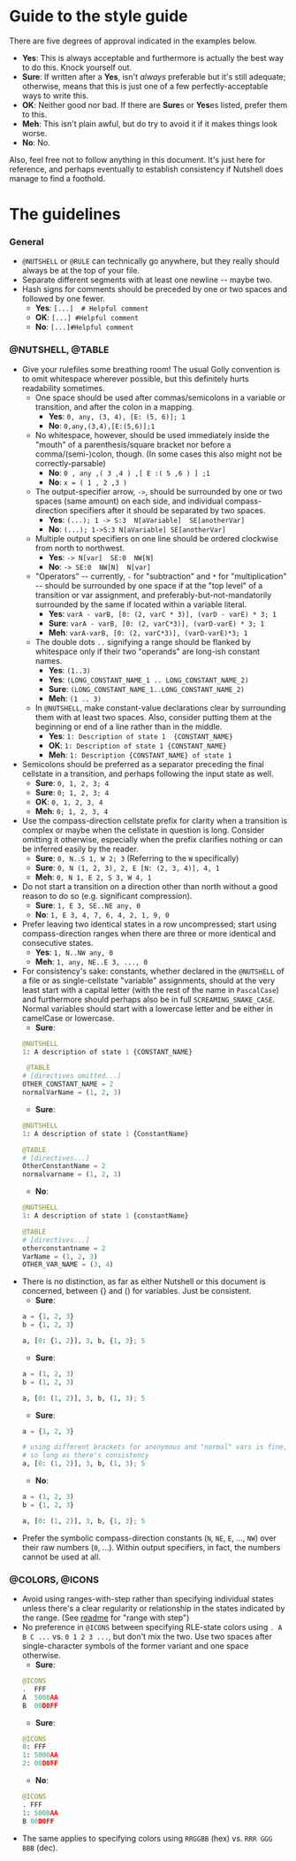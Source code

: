 # Guide to the style guide

There are five degrees of approval indicated in the examples below.
- **Yes**: This is always acceptable and furthermore is actually the best way to do this. Knock yourself out.
- **Sure**: If written after a **Yes**, isn't *always* preferable but it's still adequate;
  otherwise, means that this is just one of a few perfectly-acceptable ways to write this.
- **OK**: Neither good nor bad. If there are **Sure**s or **Yes**es listed, prefer them to this.
- **Meh**: This isn't plain awful, but do try to avoid it if it makes things look worse.
- **No**: No.

Also, feel free not to follow anything in this document.
It's just here for reference, and perhaps eventually to establish consistency if Nutshell does manage to find a foothold.

# The guidelines

### General

- `@NUTSHELL` or `@RULE` can technically go anywhere, but they really should always be at the top of your file.
- Separate different segments with at least one newline -- maybe two.
- Hash signs for comments should be preceded by one or two spaces and followed by one fewer.
  - **Yes**: `[...]  # Helpful comment`
  - **OK**: `[...] #Helpful comment`
  - **No**: `[...]#Helpful comment`

### @NUTSHELL, @TABLE

- Give your rulefiles some breathing room! The usual Golly convention is to omit whitespace wherever possible,
  but this definitely hurts readability sometimes.
  - One space should be used after commas/semicolons in a variable or transition, and after the colon in a mapping.
    - **Yes**: `0, any, (3, 4), [E: (5, 6)]; 1`
    - **No**: `0,any,(3,4),[E:(5,6)];1`
  - No whitespace, however, should be used immediately inside the "mouth" of a parenthesis/square bracket nor before a comma/(semi-)colon, though.
    (In some cases this also might not be correctly-parsable)
    - **No**: `0 , any ,( 3 ,4 ) ,[ E :( 5 ,6 ) ] ;1`
    - **No**: `x = ( 1 , 2 ,3 )`
  - The output-specifier arrow, `->`, should be surrounded by one or two spaces (same amount) on each side,
    and individual compass-direction specifiers after it should be separated by two spaces.
    - **Yes**: `(...); 1 -> S:3  N[aVariable]  SE[anotherVar]`
    - **No**: `(...); 1->S:3 N[aVariable] SE[anotherVar]`
  - Multiple output specifiers on one line should be ordered clockwise from north to northwest.
    - **Yes**: `-> N[var]  SE:0  NW[N]`
    - **No**: `-> SE:0  NW[N]  N[var]`
  - "Operators" -- currently, `-` for "subtraction" and `*` for "multiplication" -- should be surrounded by one space if at the "top level"
    of a transition or var assignment, and preferably-but-not-mandatorily surrounded by the same if located within a variable literal.
    - **Yes**: `varA - varB, [0: (2, varC * 3)], (varD - varE) * 3; 1`
    - **Sure**: `varA - varB, [0: (2, varC*3)], (varD-varE) * 3; 1`
    - **Meh**: `varA-varB, [0: (2, varC*3)], (varD-varE)*3; 1`
  - The double dots `..` signifying a range should be flanked by whitespace only if their two "operands" are long-ish constant names.
    - **Yes**: `(1..3)`
    - **Yes**: `(LONG_CONSTANT_NAME_1 .. LONG_CONSTANT_NAME_2)`
    - **Sure**: `(LONG_CONSTANT_NAME_1..LONG_CONSTANT_NAME_2)`
    - **Meh**: `(1 .. 3)`
  - In `@NUTSHELL`, make constant-value declarations clear by surrounding them with at least two spaces. Also, consider putting them at the
    beginning or end of a line rather than in the middle.
    - **Yes**: `1: Description of state 1  {CONSTANT_NAME}`
    - **OK**: `1: Description of state 1 {CONSTANT_NAME}`
    - **Meh**: `1: Description {CONSTANT_NAME} of state 1 `
- Semicolons should be preferred as a separator preceding the final cellstate in a transition, and perhaps following the input state as well.
  - **Sure**: `0, 1, 2, 3; 4`
  - **Sure**: `0; 1, 2, 3; 4`
  - **OK**: `0, 1, 2, 3, 4`
  - **Meh**: `0; 1, 2, 3, 4`
- Use the compass-direction cellstate prefix for clarity when a transition is complex or maybe when the cellstate in question
  is long. Consider omitting it otherwise, especially when the prefix clarifies nothing or can be inferred easily by the reader.
  - **Sure**: `0, N..S 1, W 2; 3` (Referring to the `W` specifically)
  - **Sure**: `0, N (1, 2, 3), 2, E [N: (2, 3, 4)], 4, 1`
  - **Meh**: `0, N 1, E 2, S 3, W 4, 1`
- Do not start a transition on a direction other than north without a good reason to do so (e.g. significant compression).
  - **Sure**: `1, E 3, SE..NE any, 0`
  - **No**: `1, E 3, 4, 7, 6, 4, 2, 1, 9, 0`
- Prefer leaving two identical states in a row uncompressed; start using compass-direction ranges when there are three or more
  identical and consecutive states.
  - **Yes**: `1, N..NW any, 0`
  - **Meh**: `1, any, NE..E 3, ..., 0`
- For consistency's sake: constants, whether declared in the `@NUTSHELL` of a file or as single-cellstate "variable" assignments,
  should at the very least start with a capital letter (with the rest of the name in `PascalCase`) and furthermore should perhaps
  also be in full `SCREAMING_SNAKE_CASE`.  
  Normal variables should start with a lowercase letter and be either in camelCase or lowercase.
  - **Sure**:
  ```py
  @NUTSHELL
  1: A description of state 1 {CONSTANT_NAME}

   @TABLE
  # [directives omitted...]
  OTHER_CONSTANT_NAME = 2
  normalVarName = (1, 2, 3)
  ```
  - **Sure**:
  ```py
  @NUTSHELL
  1: A description of state 1 {ConstantName}
  
  @TABLE
  # [directives...]
  OtherConstantName = 2
  normalvarname = (1, 2, 3)
  ```
  - **No**:
  ```py
  @NUTSHELL
  1: A description of state 1 {constantName}

  @TABLE
  # [directives...]
  otherconstantname = 2
  VarName = (1, 2, 3)
  OTHER_VAR_NAME = (3, 4)
  ```
- There is no distinction, as far as either Nutshell or this document is concerned, between {} and () for variables. Just be consistent.
  - **Sure**:
  ```py
  a = {1, 2, 3}
  b = {1, 2, 3}

  a, [0: {1, 2}], 3, b, {1, 3}; 5
  ```
  - **Sure**:
  ```py
  a = (1, 2, 3)
  b = (1, 2, 3)

  a, [0: (1, 2)], 3, b, (1, 3); 5
  ```
  - **Sure**:
  ```py
  a = {1, 2, 3}

  # using different brackets for anonymous and "normal" vars is fine,
  # so long as there's consistency
  a, [0: (1, 2)], 3, b, (1, 3); 5
  ```
  - **No**:
  ```py
  a = (1, 2, 3)
  b = {1, 2, 3}

  a, [0: (1, 2)], 3, b, {1, 3}; 5
  ```
- Prefer the symbolic compass-direction constants (`N`, `NE`, `E`, ..., `NW`) over their raw numbers (`0`, ...). Within output specifiers, 
  in fact, the numbers cannot be used at all.

### @COLORS, @ICONS

- Avoid using ranges-with-step rather than specifying individual states unless there's a clear regularity or relationship in the states
  indicated by the range. (See [readme](../README) for "range with step")
- No preference in `@ICONS` between specifying RLE-state colors using `. A B C ...` vs. `0 1 2 3 ...`, but don't mix the two. Use two
  spaces after single-character symbols of the former variant and one space otherwise.
  - **Sure**:
  ```py
  @ICONS
  .  FFF
  A  5000AA
  B  00D0FF
  ```
  - **Sure**:
  ```py
  @ICONS
  0: FFF
  1: 5000AA
  2: 00D0FF
  ```
  - **No**:
  ```py
  @ICONS
  . FFF
  1: 5000AA
  B 00D0FF
  ```
- The same applies to specifying colors using `RRGGBB` (hex) vs. `RRR GGG BBB` (dec).
